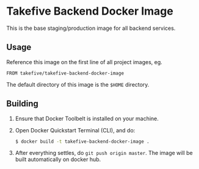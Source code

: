# Takefive Backend Docker Image

This is the base staging/production image for all backend services.


## Usage

Reference this image on the first line of all project images, eg.

```
FROM takefive/takefive-backend-docker-image
```

The default directory of this image is the `$HOME` directory.


## Building

1. Ensure that Docker Toolbelt is installed on your machine.
2. Open Docker Quickstart Terminal (CLI), and do:

    ```bash
    $ docker build -t takefive-backend-docker-image .
    ```
3. After everything settles, do `git push origin master`. The image will be built automatically on docker hub.
